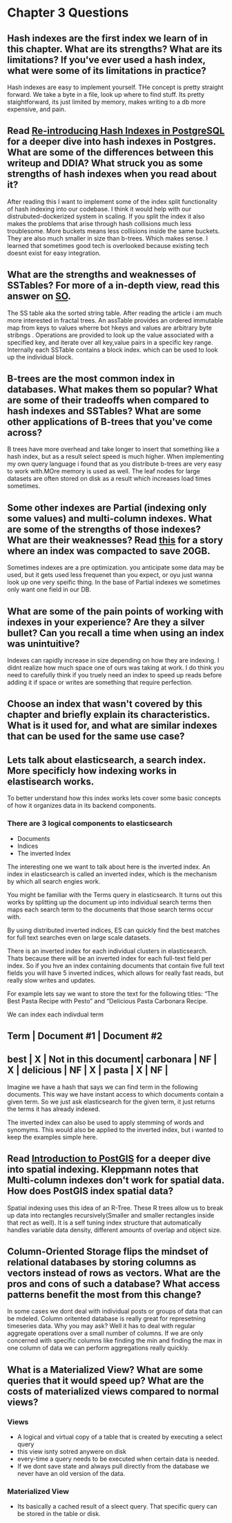 # Chapter 3 Questions

## Hash indexes are the first index we learn of in this chapter. What are its strengths? What are its limitations? If you've ever used a hash index, what were some of its limitations in practice?

Hash indexes are easy to implement yourself. THe concept is pretty straight forward. We take a byte in a file, look up where to find stuff. Its pretty staightforward, its just limited by memory, makes writing to a db more expensive, and pain.

## Read [Re-introducing Hash Indexes in PostgreSQL](https://hakibenita.com/postgresql-hash-index) for a deeper dive into hash indexes in Postgres. What are some of the differences between this writeup and DDIA? What struck you as some strengths of hash indexes when you read about it?

After reading this I want to implement some of the index split functionality of hash indexing into our codebase. I think it would help with our distrubuted-dockerized system in scaling. If you split the index it also makes the problems that arise through hash collisions much less troublesome. More buckets means less collisions inside the same buckets. They are also much smaller in size than b-trees. Which makes sense. I learned that sometimes good tech is overlooked because existing tech doesnt exist for easy integration.

## What are the strengths and weaknesses of SSTables? For more of a in-depth view, read this answer on [SO](https://stackoverflow.com/questions/8651346/sorted-string-table-sstable-or-b-tree-for-a-database-index/8654903#8654903).

The SS table aka the sorted string table. After reading the article i am much more interested in fractal trees. An assTable provides an ordered immutable map from keys to values wherre bot hkeys and values are arbitrary byte stribngs . Operations are provided to look up the value associated with a specified key, and iterate over all key,value pairs in a specific key range. Internally each SSTable contains a block index. which can be used to look up the individual block.

## B-trees are the most common index in databases. What makes them so popular? What are some of their tradeoffs when compared to hash indexes and SSTables? What are some other applications of B-trees that you've come across?

B trees have more overhead and take longer to insert that something like a hash index, but as a result select speed is much higher. When implementing my own query language i found that as you distribute b-trees are very easy to work with.MOre memory is used as well. The leaf nodes for large datasets are often stored on disk as a result which increases load times sometimes. 

## Some other indexes are Partial (indexing only some values) and multi-column indexes. What are some of the strengths of those indexes? What are their weaknesses? Read [this](https://hakibenita.com/postgresql-unused-index-size) for a story where an index was compacted to save 20GB.

Sometimes indexes are a pre optimization. you anticipate some data may be used, but it gets used less frequenet than you expect, or oyu just wanna look up one very speific thing. In the base of Partial indexes we sometimes only want one field in our DB. 

## What are some of the pain points of working with indexes in your experience? Are they a silver bullet? Can you recall a time when using an index was unintuitive?

Indexes can rapidly increase in size depending on how they are indexing. I didnt realize how much space one of ours was taking at work. I do think you need to carefully think if you truely need an index to speed up reads before adding it if space or writes are something that require perfection. 

## Choose an index that wasn't covered by this chapter and briefly explain its characteristics. What is it used for, and what are similar indexes that can be used for the same use case?

## Lets talk about elasticsearch, a search index. More specificly how indexing works in elastisearch works.
To better understand how this index works lets cover some basic concepts of how it organizes data in its backend components.

### There are 3 logical components to elasticsearch
- Documents
- Indices
- The inverted Index

 The interesting one we want to talk about here is the inverted index. An index in elasticsearch is called an inverted index, which is the mechanism by which all search engies work. 

You might be familiar with the Terms query in elasticsearch. It turns out this works by splitting up the document up into individual search terms then maps each search term to the documents that those search terms occur with. 

By using distributed inverted indices, ES can quickly find the best matches for full text searches even on large scale datasets.

There is an inverted index for each individual clusters in elasticsearch. Thats because there will be an inverted index for each full-text field per index. So if you hve an index containing documents that contain five full text fields you will have 5 inverted indices, which allows for really fast reads, but really slow writes and updates.


For example lets say we want to store the text for the following titles: “The Best Pasta Recipe with Pesto” and “Delicious Pasta Carbonara Recipe.

We can index each indivdual term

Term | Document #1 | Document #2
--------------------------------
best | X | Not in this document|
carbonara | NF | X |
delicious | NF | X |
pasta | X | NF |
-------------------------------

Imagine we have a hash that says we can find term in the following documents.
This way we have instant access to which documents contain a given term. So we just ask elasticsearch for the given term, it just returns the terms it has already indexed. 

The inverted index can also be used to apply stemming of words and synomyms. This would also be applied to the inverted index, but i wanted to keep the examples simple here.

## Read [Introduction to PostGIS](http://postgis.net/workshops/postgis-intro/indexing.html) for a deeper dive into spatial indexing. Kleppmann notes that Multi-column indexes don't work for spatial data. How does PostGIS index spatial data?

Spatial indexing uses this idea of an R-Tree. These R trees allow us to break up data into rectangles recursively(Smaller and smaller rectangles inside that rect as well). It is a self tuning index structure that automatically handles variable data density, different amounts of overlap and object size.

## Column-Oriented Storage flips the mindset of relational databases by storing columns as vectors instead of rows as vectors. What are the pros and cons of such a database? What access patterns benefit the most from this change?

In some cases we dont deal with individual posts or groups of data that can be mdeled. Column oritented database is really great for represetning timeseries data. Why you may ask? Well it has to deal with regular aggregate operations over a small number of columns.  If we are only concerned with specific columns like finding the min and finding the max in one column of data we can perform aggregations really quickly. 

## What is a Materialized View? What are some queries that it would speed up? What are the costs of materialized views compared to normal views?

### Views
- A logical and virtual copy of a table that is created by executing a select query
- this view isnty sotred anywere on disk
- every-time a query needs to be executed when certain data is needed.
- If we dont save state and always pull directly from the database we never have an old version of the data.

### Materialized View
- Its basically a cached result of a sleect query. That specific query can be stored in the table or disk. 
